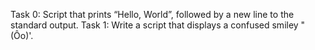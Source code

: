 Task 0: Script that prints “Hello, World”, followed by a new line to the standard output.
Task 1: Write a script that displays a confused smiley "(Ôo)'.
